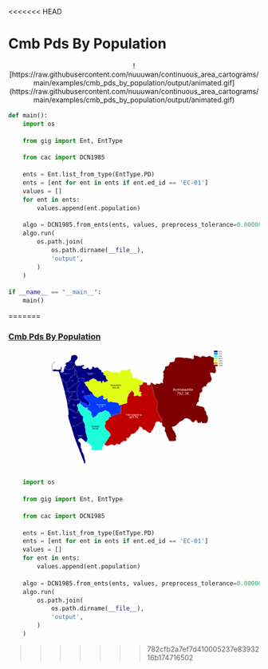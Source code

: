 <<<<<<< HEAD
# Cmb Pds By Population

<p align="center">
    ![https://raw.githubusercontent.com/nuuuwan/continuous_area_cartograms/main/examples/cmb_pds_by_population/output/animated.gif](https://raw.githubusercontent.com/nuuuwan/continuous_area_cartograms/main/examples/cmb_pds_by_population/output/animated.gif)
</p>

```python
def main():
    import os

    from gig import Ent, EntType

    from cac import DCN1985

    ents = Ent.list_from_type(EntType.PD)
    ents = [ent for ent in ents if ent.ed_id == 'EC-01']
    values = []
    for ent in ents:
        values.append(ent.population)

    algo = DCN1985.from_ents(ents, values, preprocess_tolerance=0.0000001)
    algo.run(
        os.path.join(
            os.path.dirname(__file__),
            'output',
        )
    )

if __name__ == "__main__":
    main()

```
=======
### [Cmb Pds By Population](examples/cmb_pds_by_population)

<p align="center">

  <a href="https://github.com/nuuuwan/continuous_area_cartograms/tree/main/examples/cmb_pds_by_population">
    <img src="https://raw.githubusercontent.com/nuuuwan/continuous_area_cartograms/main/examples/cmb_pds_by_population/output/animated.gif" height="240px" />
  </a>

</p>

```python
    import os

    from gig import Ent, EntType

    from cac import DCN1985

    ents = Ent.list_from_type(EntType.PD)
    ents = [ent for ent in ents if ent.ed_id == 'EC-01']
    values = []
    for ent in ents:
        values.append(ent.population)

    algo = DCN1985.from_ents(ents, values, preprocess_tolerance=0.0000001)
    algo.run(
        os.path.join(
            os.path.dirname(__file__),
            'output',
        )
    )

```
>>>>>>> 782cfb2a7ef7d410005237e8393216b174716502
